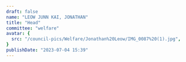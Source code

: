 ```yaml
---
draft: false
name: "LEOW JUNN KAI, JONATHAN"
title: "Head"
committee: "welfare"
avatar: {
  src: "/council-pics/Welfare/Jonathan%20Leow/IMG_0087%20(1).jpg",
}
publishDate: "2023-07-04 15:39"
---
```

